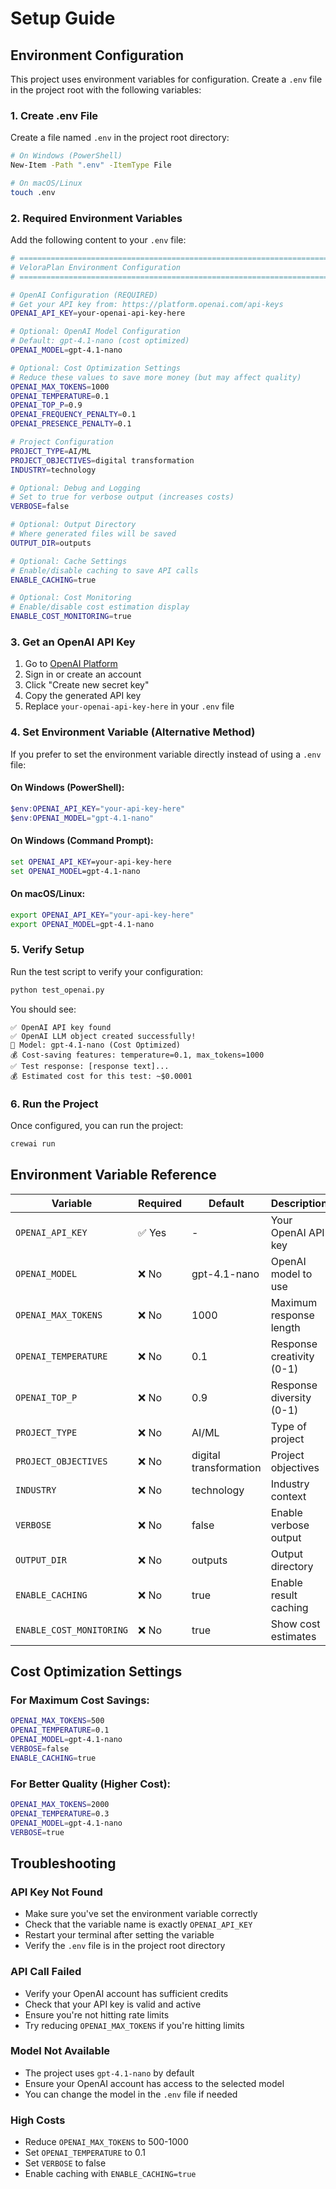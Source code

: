 # Setup Guide

## Environment Configuration

This project uses environment variables for configuration. Create a `.env` file in the project root with the following variables:

### 1. Create .env File

Create a file named `.env` in the project root directory:

```bash
# On Windows (PowerShell)
New-Item -Path ".env" -ItemType File

# On macOS/Linux
touch .env
```

### 2. Required Environment Variables

Add the following content to your `.env` file:

```bash
# =============================================================================
# VeloraPlan Environment Configuration
# =============================================================================

# OpenAI Configuration (REQUIRED)
# Get your API key from: https://platform.openai.com/api-keys
OPENAI_API_KEY=your-openai-api-key-here

# Optional: OpenAI Model Configuration
# Default: gpt-4.1-nano (cost optimized)
OPENAI_MODEL=gpt-4.1-nano

# Optional: Cost Optimization Settings
# Reduce these values to save more money (but may affect quality)
OPENAI_MAX_TOKENS=1000
OPENAI_TEMPERATURE=0.1
OPENAI_TOP_P=0.9
OPENAI_FREQUENCY_PENALTY=0.1
OPENAI_PRESENCE_PENALTY=0.1

# Project Configuration
PROJECT_TYPE=AI/ML
PROJECT_OBJECTIVES=digital transformation
INDUSTRY=technology

# Optional: Debug and Logging
# Set to true for verbose output (increases costs)
VERBOSE=false

# Optional: Output Directory
# Where generated files will be saved
OUTPUT_DIR=outputs

# Optional: Cache Settings
# Enable/disable caching to save API calls
ENABLE_CACHING=true

# Optional: Cost Monitoring
# Enable/disable cost estimation display
ENABLE_COST_MONITORING=true
```

### 3. Get an OpenAI API Key

1. Go to [OpenAI Platform](https://platform.openai.com/api-keys)
2. Sign in or create an account
3. Click "Create new secret key"
4. Copy the generated API key
5. Replace `your-openai-api-key-here` in your `.env` file

### 4. Set Environment Variable (Alternative Method)

If you prefer to set the environment variable directly instead of using a `.env` file:

#### On Windows (PowerShell):
```powershell
$env:OPENAI_API_KEY="your-api-key-here"
$env:OPENAI_MODEL="gpt-4.1-nano"
```

#### On Windows (Command Prompt):
```cmd
set OPENAI_API_KEY=your-api-key-here
set OPENAI_MODEL=gpt-4.1-nano
```

#### On macOS/Linux:
```bash
export OPENAI_API_KEY="your-api-key-here"
export OPENAI_MODEL=gpt-4.1-nano
```

### 5. Verify Setup

Run the test script to verify your configuration:

```bash
python test_openai.py
```

You should see:
```
✅ OpenAI API key found
✅ OpenAI LLM object created successfully!
🤖 Model: gpt-4.1-nano (Cost Optimized)
💰 Cost-saving features: temperature=0.1, max_tokens=1000
✅ Test response: [response text]...
💰 Estimated cost for this test: ~$0.0001
```

### 6. Run the Project

Once configured, you can run the project:

```bash
crewai run
```

## Environment Variable Reference

| Variable | Required | Default | Description |
|----------|----------|---------|-------------|
| `OPENAI_API_KEY` | ✅ Yes | - | Your OpenAI API key |
| `OPENAI_MODEL` | ❌ No | gpt-4.1-nano | OpenAI model to use |
| `OPENAI_MAX_TOKENS` | ❌ No | 1000 | Maximum response length |
| `OPENAI_TEMPERATURE` | ❌ No | 0.1 | Response creativity (0-1) |
| `OPENAI_TOP_P` | ❌ No | 0.9 | Response diversity (0-1) |
| `PROJECT_TYPE` | ❌ No | AI/ML | Type of project |
| `PROJECT_OBJECTIVES` | ❌ No | digital transformation | Project objectives |
| `INDUSTRY` | ❌ No | technology | Industry context |
| `VERBOSE` | ❌ No | false | Enable verbose output |
| `OUTPUT_DIR` | ❌ No | outputs | Output directory |
| `ENABLE_CACHING` | ❌ No | true | Enable result caching |
| `ENABLE_COST_MONITORING` | ❌ No | true | Show cost estimates |

## Cost Optimization Settings

### For Maximum Cost Savings:
```bash
OPENAI_MAX_TOKENS=500
OPENAI_TEMPERATURE=0.1
OPENAI_MODEL=gpt-4.1-nano
VERBOSE=false
ENABLE_CACHING=true
```

### For Better Quality (Higher Cost):
```bash
OPENAI_MAX_TOKENS=2000
OPENAI_TEMPERATURE=0.3
OPENAI_MODEL=gpt-4.1-nano
VERBOSE=true
```

## Troubleshooting

### API Key Not Found
- Make sure you've set the environment variable correctly
- Check that the variable name is exactly `OPENAI_API_KEY`
- Restart your terminal after setting the variable
- Verify the `.env` file is in the project root directory

### API Call Failed
- Verify your OpenAI account has sufficient credits
- Check that your API key is valid and active
- Ensure you're not hitting rate limits
- Try reducing `OPENAI_MAX_TOKENS` if you're hitting limits

### Model Not Available
- The project uses `gpt-4.1-nano` by default
- Ensure your OpenAI account has access to the selected model
- You can change the model in the `.env` file if needed

### High Costs
- Reduce `OPENAI_MAX_TOKENS` to 500-1000
- Set `OPENAI_TEMPERATURE` to 0.1
- Set `VERBOSE` to false
- Enable caching with `ENABLE_CACHING=true` 